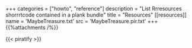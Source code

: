 +++
categories = ["howto", "reference"]
description = "List Rrresources shorrrtcode contained in a plank bundle"
title = "Resources"
[[resources]]
  name = 'MaybeTreasure.txt'
  src = 'MaybeTreasure.pir.txt'
+++
{{%attachments /%}}

{{< piratify >}}
